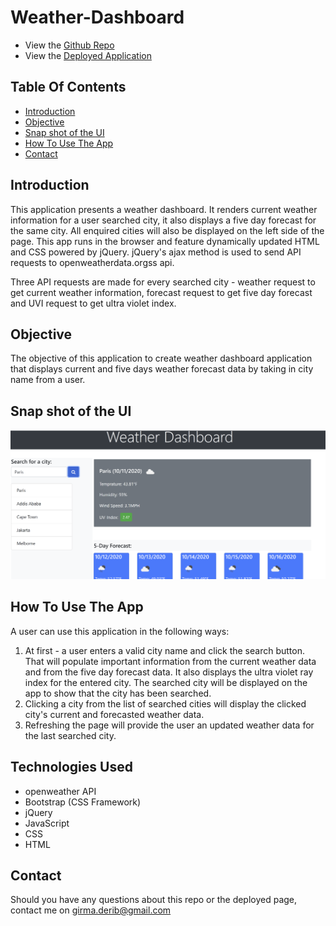 # Weather-Dashboard
* View the [Github Repo](https://github.com/girmaD/Weather-Dashboard)
* View the [Deployed Application](https://girmad.github.io/Weather-Dashboard/)
## Table Of Contents
* [Introduction](#Introduction)
* [Objective](#Objective)
* [Snap shot of the UI](#snap-shot-of-the-UI)
* [How To Use The App](#How-To-Use-The-App)
* [Contact](Contact)

## Introduction
This application presents a weather dashboard. It renders current weather information for a user searched city, it also displays a five day forecast for the same city. All enquired cities will also be displayed on the left side of the page. This app runs in the browser and feature dynamically updated HTML and CSS powered by jQuery. jQuery's ajax method is used to send API requests to openweatherdata.orgss api.

Three API requests are made for every searched city - weather request to get current weather information, forecast request to get five day forecast and UVI request to get ultra violet index.

## Objective

The objective of this application to create weather dashboard application that displays current and five days weather forecast data by taking in city name from a user.

## Snap shot of the UI

![Alt text](./Assets/weather.png)

## How To Use The App

A user can use this application in the following ways:
1. At first - a user enters a valid city name and click the search button. That will populate important information from the current weather data and from the five day forecast data. It also displays the ultra violet ray index for the entered city. The searched city will be displayed on the app to show that the city has been searched.
2. Clicking a city from the list of searched cities will display the clicked city's current and forecasted weather data.
3. Refreshing the page will provide the user an updated weather data for the last searched city.

## Technologies Used
- openweather API
- Bootstrap (CSS Framework)
- jQuery
- JavaScript
- CSS
- HTML

## Contact

Should you have any questions about this repo or the deployed page, contact me on [girma.derib@gmail.com](mailto:girma.derib@gmail.com)
